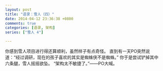```yaml
---
layout: post
title: "语录：雪人（四）"
date: 2014-04-12 23:36:38 +0800
comments: true
categories: [语录, 架构]
series: ["雪人 4"]

---
```


你感到雪人项目进行得还算顺利，虽然样子有点奇怪。
直到有一天PO突然说道：“经过调研，现在的孩子喜欢的其实是蜘蛛侠不是蜘蛛。”
你于是尝试铲掉其中六条腿，雪人摇摇欲坠。 “架构太不敏捷了。”——PO大喊。

